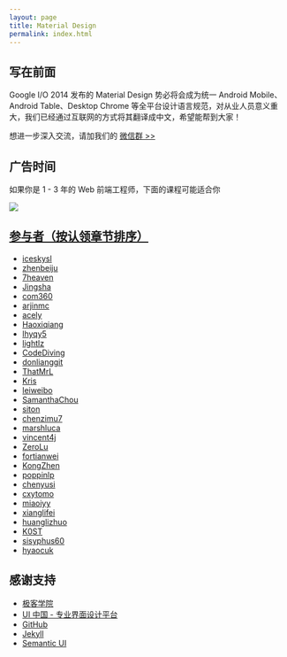 ```yaml
---
layout: page
title: Material Design
permalink: index.html
---
```


## 写在前面

Google I/O 2014 发布的 Material Design 势必将会成为统一 Android Mobile、Android Table、Desktop Chrome  等全平台设计语言规范，对从业人员意义重大，我们已经通过互联网的方式将其翻译成中文，希望能帮到大家！

想进一步深入交流，请加我们的 [微信群 >>](https://shimo.im/forms/3cF27grKowUnmlSw/fill)

## 广告时间
如果你是 1 - 3 年的 Web 前端工程师，下面的课程可能适合你

<a href="
http://plus.jikexueyuan.com/web-jinjie?utm_source=1sters_design&utm_medium=banner&utm_campaign=ying_web_jinjie"><img src="https://q2.cdn.prodegree.com/default/2019/0404/r9VCR1ndpEqcQfsyVC0JXA6BH4HuEm3krAkEQQwV.png"/>

## 参与者（按认领章节排序）

- [iceskysl](https://github.com/iceskysl)  
- [zhenbeiju](https://github.com/zhenbeiju)  
- [7heaven](https://github.com/7heaven)  
- [Jingsha](https://github.com/jingsha)  
- [com360](https://github.com/com360)  
- [arjinmc](https://github.com/arjinmc)  
- [acely](https://github.com/acely)  
- [Haoxiqiang](https://github.com/haoxiqiang)  
- [lhyqy5](https://github.com/lhyqy5)  
- [lightlz](https://github.com/lightlz)  
- [CodeDiving](http://github.com/codediving)  
- [donlianggit](https://github.com/donlianggit)  
- [ThatMrL](https://github.com/ThatMrL)  
- [Kris](https://github.com/krislq)  
- [leiweibo](https://github.com/leiweibo)  
- [SamanthaChou](https://github.com/SamanthaChou)  
- [siton](https://github.com/siton)  
- [chenzimu7](https://github.com/chenzimu7)  
- [marshluca](https://github.com/marshluca)  
- [vincent4j](https://github.com/vincent4j)  
- [ZeroLu](https://github.com/ZeroLu)  
- [fortianwei](https://github.com/fortianwei)  
- [KongZhen](https://github.com/KongZhen)  
- [poppinlp](https://github.com/poppinlp)  
- [chenyusi](https://github.com/chenyusi)  
- [cxytomo](https://github.com/cxytomo)   
- [miaoiyy](https://github.com/miaoiyy)  
- [xianglifei](https://github.com/xianglifei)  
- [huanglizhuo](https://github.com/huanglizhuo)    
- [K0ST](https://github.com/K0ST)   
- [sisyphus60](https://github.com/sisyphus60)  
- [hyaocuk](https://github.com/hyaocuk)  


## 感谢支持

- [极客学院](http://www.jikexueyuan.com/)
- [UI 中国 - 专业界面设计平台](http://www.ui.cn/)
- [GitHub](http://github.com/)
- [Jekyll](http://jekyllrb.com/)
- [Semantic UI](http://semantic-ui.com/)  
